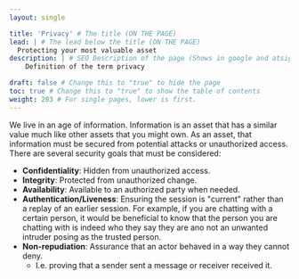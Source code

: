 ```yaml
---
layout: single

title: 'Privacy' # The title (ON THE PAGE)
lead: | # The lead below the title (ON THE PAGE)
  Protecting your most valuable asset
description: | # SEO Description of the page (Shows in google and atsign.dev search)
    Definition of the term privacy

draft: false # Change this to "true" to hide the page
toc: true # Change this to "true" to show the table of contents
weight: 203 # For single pages, lower is first.
---
```

We live in an age of information. Information is an asset that has a similar value much like other assets that you might own. As an asset, that information must be secured from potential attacks or unauthorized access. There are several security goals that must be considered:
  - **Confidentiality**: Hidden from unauthorized access.
  - **Integrity**: Protected from unauthorized change.
  - **Availability**: Available to an authorized party when needed.
  - **Authentication/Liveness**: Ensuring the session is "current" rather than a replay of an earlier session. For example, if you are chatting with a certain person, it would be beneficial to know that the person you are chatting with is indeed who they say they are ano not an unwanted intruder posing as the trusted person.
  - **Non-repudiation**: Assurance that an actor behaved in a way they cannot deny.
    - I.e. proving that a sender sent a message or receiver received it.
